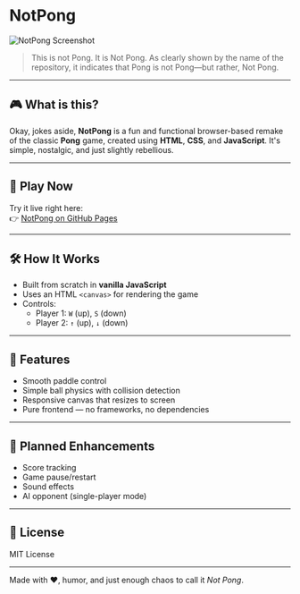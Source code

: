 # NotPong

![NotPong Screenshot](https://user-images.githubusercontent.com/78330316/218288007-22001f7b-d6a0-4b8d-9c40-422b5a78e376.png)

> This is not Pong. It is Not Pong. As clearly shown by the name of the repository, it indicates that Pong is not Pong—but rather, Not Pong.

---

## 🎮 What is this?

Okay, jokes aside, **NotPong** is a fun and functional browser-based remake of the classic **Pong** game, created using **HTML**, **CSS**, and **JavaScript**. It's simple, nostalgic, and just slightly rebellious.

---

## 🚀 Play Now

Try it live right here:  
👉 [NotPong on GitHub Pages](https://mmm1602.github.io/NotPong/)

---

## 🛠️ How It Works

- Built from scratch in **vanilla JavaScript**
- Uses an HTML `<canvas>` for rendering the game
- Controls:
  - Player 1: `W` (up), `S` (down)
  - Player 2: `↑` (up), `↓` (down)


---

## 🧠 Features

- Smooth paddle control
- Simple ball physics with collision detection
- Responsive canvas that resizes to screen
- Pure frontend — no frameworks, no dependencies

---

## 🧩 Planned Enhancements

- Score tracking
- Game pause/restart
- Sound effects
- AI opponent (single-player mode)

---

## 📜 License

MIT License

---

Made with ❤️, humor, and just enough chaos to call it *Not Pong*.
